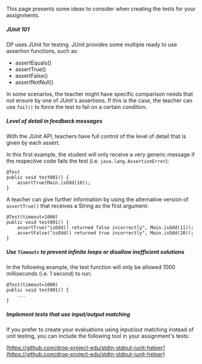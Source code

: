 This page presents some ideas to consider when creating the tests for your assignments.

##### JUnit 101
DP uses JUnit for testing. JUnit provides some multiple ready to use assertion functions, such as:

- assertEquals()
- assertTrue()
- assertFalse()
- assertNotNull()

In some scenarios, the teacher might have specific comparison needs that not ensure by one of JUnit's assertions. 
If this is the case, the teacher can use `fail()` to force the test to fail on a certain condition.

##### Level of detail in feedback messages

With the JUnit API, teachers have full control of the level of detail that is given by each assert.

In this first example, the student will only receive a very generic message if the respective code fails the test (i.e. `java.lang.AssertionError`):

    @Test
    public void test001() {
        assertTrue(Main.isOdd(10));
    }

A teacher can give further information by using the alternative version of `assertTrue()` that receives a String as the first argument:

    @Test(timeout=1000)
    public void test001() {
        assertTrue("isOdd() returned false incorrectly", Main.isOdd(11));
        assertFalse("isOdd() returned true incorrectly", Main.isOdd(20));
    }

##### Use `Timeouts` to prevent infinite loops or disallow inefficient solutions

In the following example, the test function will only be allowed 1000 milliseconds (i.e. 1 second) to run:

    @Test(timeout=1000)
    public void test001() { 
        ...
    }

##### Implement tests that use input/output matching

If you prefer to create your evaluations using input/out matching instead of unit testing, you can include the 
following tool in your assignment's tests:

[https://github.com/drop-project-edu/stdin-stdout-junit-helper](https://github.com/drop-project-edu/stdin-stdout-junit-helper)
